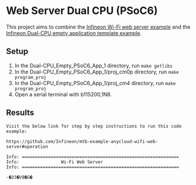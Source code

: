 # Web Server Dual CPU (PSoC6)

This project aims to combine the [Infineon Wi-Fi web server example](https://github.com/Infineon/mtb-example-wifi-web-server) and the [Infineon Dual-CPU empty application template example](https://github.com/Infineon/mtb-example-psoc6-dual-cpu-empty-app).

## Setup

1. In the Dual-CPU_Empty_PSoC6_App_1 directory, run `make getlibs`
2. In the Dual-CPU_Empty_PSoC6_App_1/proj_cm0p directory, run `make program_proj`
3. In the Dual-CPU_Empty_PSoC6_App_1/proj_cm4 directory, run `make program_proj`
4. Open a serial terminal with b115200,1N8.

## Results

```
Visit the below link for step by step instructions to run this code example:

https://github.com/Infineon/mtb-example-anycloud-wifi-web-server#operation

Info: ============================================================
Info:                Wi-Fi Web Server                   
Info: ============================================================

-�33�V8�G�
```